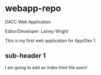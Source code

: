 # webapp-repo
DACC Web Application

Editor/Developer: Lainey Wright

This is my first web application for App/Dev 1.

## sub-header 1

I am going to add an index.html file soon!